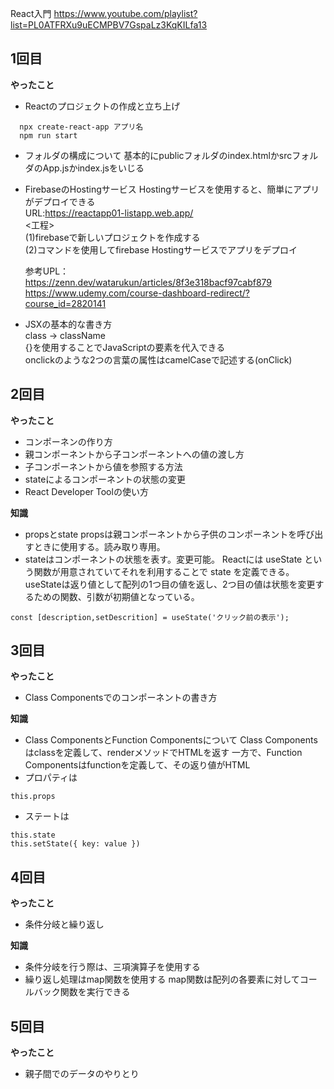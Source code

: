 React入門
https://www.youtube.com/playlist?list=PL0ATFRXu9uECMPBV7GspaLz3KqKILfa13

## 1回目
**やったこと**
- Reactのプロジェクトの作成と立ち上げ
```
  npx create-react-app アプリ名
  npm run start
```

- フォルダの構成について
  基本的にpublicフォルダのindex.htmlかsrcフォルダのApp.jsかindex.jsをいじる

- FirebaseのHostingサービス
  Hostingサービスを使用すると、簡単にアプリがデプロイできる<br>
  URL:https://reactapp01-listapp.web.app/  
  <工程><br>
  (1)firebaseで新しいプロジェクトを作成する<br>
  (2)コマンドを使用してfirebase Hostingサービスでアプリをデプロイ<br>

  参考UPL：<br>
  https://zenn.dev/watarukun/articles/8f3e318bacf97cabf879  
  https://www.udemy.com/course-dashboard-redirect/?course_id=2820141  

- JSXの基本的な書き方<br>
  class → className<br>
  {}を使用することでJavaScriptの要素を代入できる<br>
  onclickのような2つの言葉の属性はcamelCaseで記述する(onClick)<br>

## 2回目
**やったこと**
- コンポーネンの作り方
- 親コンポーネントから子コンポーネントへの値の渡し方
- 子コンポーネントから値を参照する方法
- stateによるコンポーネントの状態の変更
- React Developer Toolの使い方


**知識**
- propsとstate
  propsは親コンポーネントから子供のコンポーネントを呼び出すときに使用する。読み取り専用。
- stateはコンポーネントの状態を表す。変更可能。
  Reactには useState という関数が用意されていてそれを利用することで state を定義できる。
  useStateは返り値として配列の1つ目の値を返し、2つ目の値は状態を変更するための関数、引数が初期値となっている。
```
const [description,setDescrition] = useState('クリック前の表示');
```

## 3回目
**やったこと**
- Class Componentsでのコンポーネントの書き方

**知識**
- Class ComponentsとFunction Componentsについて
  Class Componentsはclassを定義して、renderメソッドでHTMLを返す
  一方で、Function Componentsはfunctionを定義して、その返り値がHTML
- プロパティは
```
this.props
```
- ステートは
```
this.state
this.setState({ key: value })
```


## 4回目
**やったこと**
- 条件分岐と繰り返し
  
**知識**
- 条件分岐を行う際は、三項演算子を使用する
- 繰り返し処理はmap関数を使用する
  map関数は配列の各要素に対してコールバック関数を実行できる

## 5回目
**やったこと**
- 親子間でのデータのやりとり


